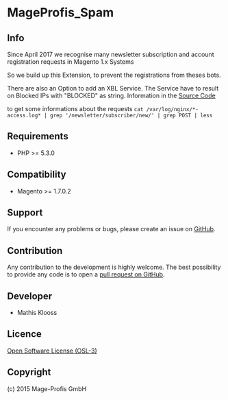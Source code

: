 MageProfis_Spam
===================

Info
-----------

Since April 2017 we recognise many newsletter subscription and account registration requests in Magento 1.x Systems

So we build up this Extension, to prevent the registrations from theses bots.

There are also an Option to add an XBL Service.
The Service have to result on Blocked IPs with "BLOCKED" as string.
Information in the [Source Code](https://github.com/mageprofis/MageProfis_Spam/blob/4082eac6ee5966b3043df0625c96a777dad1e103/src/code/Helper/Data.php#L54-L55)

to get some informations about the requests
```cat /var/log/nginx/*-access.log* | grep '/newsletter/subscriber/new/' | grep POST | less```

Requirements
------------
- PHP >= 5.3.0

Compatibility
-------------
- Magento >= 1.7.0.2

Support
-------
If you encounter any problems or bugs, please create an issue on [GitHub](https://github.com/mageprofis/MageProfis_Spam/issues).

Contribution
------------
Any contribution to the development is highly welcome. The best possibility to provide any code is to open a [pull request on GitHub](https://help.github.com/articles/using-pull-requests).

Developer
---------
* Mathis Klooss

Licence
-------
[Open Software License (OSL-3)](http://opensource.org/licenses/osl-3.0.php)

Copyright
---------
(c) 2015 Mage-Profis GmbH